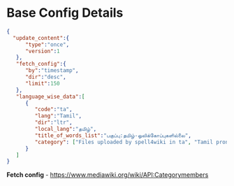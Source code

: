 # Base Config Details

```json
{
  "update_content":{
      "type":"once",
      "version":1
   },
   "fetch_config":{
      "by":"timestamp",
      "dir":"desc",
      "limit":150
   },
   "language_wise_data":[
      {
         "code":"ta",
         "lang":"Tamil",
         "dir":"ltr",
         "local_lang":"தமிழ்",
         "title_of_words_list":"பகுப்பு:தமிழ்-ஒலிக்கோப்புகளில்லை",
         "category": ["Files uploaded by spell4wiki in ta", "Tamil pronunciation of the words with Tamil script"]
      }
   ]
}
```

**Fetch config** - https://www.mediawiki.org/wiki/API:Categorymembers
